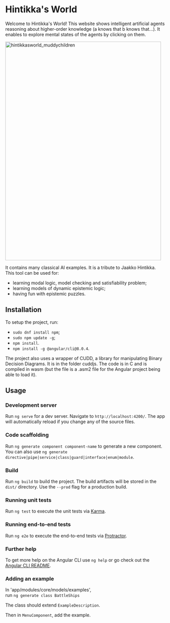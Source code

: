 # Hintikka's World

Welcome to Hintikka's World! This website shows intelligent artificial agents reasoning about higher-order knowledge (a knows that b knows that...).
It enables to explore mental states of the agents by clicking on them.

<img width="489" height="684" alt="hintikkasworld_muddychildren" src="https://github.com/user-attachments/assets/0ab78e3f-3573-4ac7-b46f-b28da3834c57" />


It contains many classical AI examples.
It is a tribute to Jaakko Hintikka. This tool can be used for:
- learning modal logic, model checking and satisfiability problem;
- learning models of dynamic epistemic logic;
- having fun with epistemic puzzles.

## Installation

To setup the project, run:
- `sudo dnf install npm`;
- `sudo npm update -g`;
- `npm install`.
- `npm install -g @angular/cli@8.0.4`.

The project also uses a wrapper of CUDD, a library for manipulating Binary Decision Diagrams. 
It is in the folder cuddjs. The code is in C and is compiled in wasm (but the file is a .asm2 file for the Angular project being able to load it).

## Usage

### Development server

Run `ng serve` for a dev server. Navigate to `http://localhost:4200/`. The app will automatically reload if you change any of the source files.

### Code scaffolding

Run `ng generate component component-name` to generate a new component. You can also use `ng generate directive|pipe|service|class|guard|interface|enum|module`.

### Build

Run `ng build` to build the project. The build artifacts will be stored in the `dist/` directory. Use the `--prod` flag for a production build.

### Running unit tests

Run `ng test` to execute the unit tests via [Karma](https://karma-runner.github.io).

### Running end-to-end tests

Run `ng e2e` to execute the end-to-end tests via [Protractor](http://www.protractortest.org/).

### Further help

To get more help on the Angular CLI use `ng help` or go check out the [Angular CLI README](https://github.com/angular/angular-cli/blob/master/README.md).


### Adding an example
In 'app/modules/core/models/examples',  
run `ng generate class BattleShips`

The class should extend `ExampleDescription`.

Then in `MenuComponent`, add the example.

